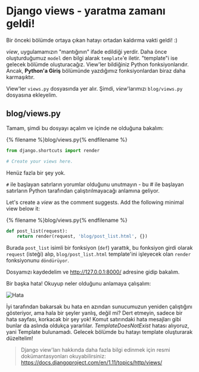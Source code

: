 # Django views - yaratma zamanı geldi!

Bir önceki bölümde ortaya çıkan hatayı ortadan kaldırma vakti geldi! :)

*view*, uygulamamızın "mantığının" ifade edildiği yerdir. Daha önce oluşturduğumuz `model` den bilgi alarak `template`'e iletir. "template"i ise gelecek bölümde oluşturacağız. View'ler bildiğiniz Python fonksiyonlarıdır. Ancak, **Python'a Giriş** bölümünde yazdığımız fonksiyonlardan biraz daha karmaşıktır.

View'ler `views.py` dosyasında yer alır. Şimdi, *view*'larımızı `blog/views.py` dosyasına ekleyelim.

## blog/views.py

Tamam, şimdi bu dosyayı açalım ve içinde ne olduğuna bakalım:

{% filename %}blog/views.py{% endfilename %}

```python
from django.shortcuts import render

# Create your views here.
```

Henüz fazla bir şey yok.

`#` ile başlayan satırların yorumlar olduğunu unutmayın - bu # ile başlayan satırların Python tarafından çalıştırılmayacağı anlamına geliyor.

Let's create a *view* as the comment suggests. Add the following minimal view below it:

{% filename %}blog/views.py{% endfilename %}

```python
def post_list(request):
    return render(request, 'blog/post_list.html', {})
```

Burada `post_list` isimli bir fonksiyon (`def`) yarattık, bu fonksiyon girdi olarak `request` (isteği) alıp, `blog/post_list.html` template'ini işleyecek olan `render` fonksiyonunu `döndürüyor`.

Dosyamızı kaydedelim ve http://127.0.0.1:8000/ adresine gidip bakalım.

Bir başka hata! Okuyup neler olduğunu anlamaya çalışalım:

![Hata](images/error.png)

İyi tarafından bakarsak bu hata en azından sunucumuzun yeniden çalıştığını gösteriyor, ama hala bir şeyler yanlış, değil mi? Dert etmeyin, sadece bir hata sayfası, korkacak bir şey yok! Komut satırındaki hata mesajları gibi bunlar da aslında oldukça yararlılar. *TemplateDoesNotExist* hatası alıyoruz, yani Template bulunamadı. Gelecek bölümde bu hatayı template oluşturarak düzeltelim!

> Django view'ları hakkında daha fazla bilgi edinmek için resmi dokümantasyonları okuyabilirsiniz: https://docs.djangoproject.com/en/1.11/topics/http/views/
